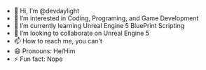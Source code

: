 - 👋 Hi, I’m @devdaylight
- 👀 I’m interested in Coding, Programing, and Game Development
- 🌱 I’m currently learning Unreal Engine 5 BluePrint Scripting
- 💞️ I’m looking to collaborate on Unreal Engine 5
- 📫 How to reach me, you can't
- 😄 Pronouns: He/Him
- ⚡ Fun fact: Nope

<!---
devdaylight/devdaylight is a ✨ special ✨ repository because its `README.md` (this file) appears on your GitHub profile.
You can click the Preview link to take a look at your changes.
--->
